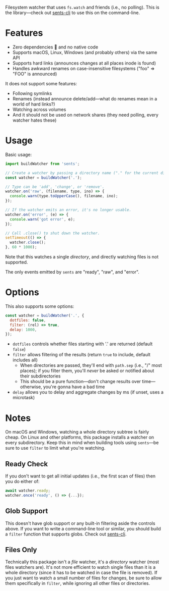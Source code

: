 Filesystem watcher that uses `fs.watch` and friends (i.e., no polling).
This is the library—check out [sents-cli](https://npmjs.com/package/sents-cli) to use this on the command-line.

# Features

* Zero dependencies 🍩 and no native code
* Supports macOS, Linux, Windows (and probably others) via the same API
* Supports hard links (announces changes at all places inode is found)
* Handles awkward renames on case-insensitive filesystems ("foo" => "FOO" is announced)

It does not support some features:

* Following symlinks
* Renames (instead announce delete/add&mdash;what do renames mean in a world of hard links?)
* Watching across volumes
* And it should not be used on network shares (they need polling, every watcher hates these)

# Usage

Basic usage:

```js
import buildWatcher from 'sents';

// Create a watcher by passing a directory name ("." for the current dir).
const watcher = buildWatcher('.');

// Type can be 'add', 'change', or 'remove'.
watcher.on('raw', (filename, type, ino) => {
  console.warn(type.toUpperCase(), filename, ino);
});

// If the watcher emits an error, it's no longer usable.
watcher.on('error', (e) => {
  console.warn('got error', e);
});

// Call .close() to shut down the watcher.
setTimeout(() => {
  watcher.close();
}, 60 * 1000);
```

Note that this watches a single _directory_, and directly watching files is not supported.

The only events emitted by `sents` are "ready", "raw", and "error".

# Options

This also supports some options:

```js
const watcher = buildWatcher('.', {
  dotfiles: false,
  filter: (rel) => true,
  delay: 1000,
});
```

* `dotfiles` controls whether files starting with '.' are returned (default `false`)
* `filter` allows filtering of the results (return `true` to include, default includes all)
  - When directories are passed, they'll end with `path.sep` (i.e., "/" most places); if you filter them, you'll _never_ be asked or notified about their subdirectories
  - This should be a pure function—don't change results over time—otherwise, you're gonna have a bad time
* `delay` allows you to delay and aggregate changes by ms (if unset, uses a microtask)

# Notes

On macOS and Windows, watching a whole directory subtree is fairly cheap.
On Linux and other platforms, this package installs a watcher on every subdirectory.
Keep this in mind when building tools using `sents`—be sure to use `filter` to limit what you're watching.

## Ready Check

If you don't want to get all initial updates (i.e., the first scan of files) then you do either of:

```js
await watcher.ready;
watcher.once('ready', () => {...});
```

## Glob Support

This doesn't have glob support or any built-in filtering aside the controls above.
If you want to write a command-line tool or similar, you should build a `filter` function that supports globs.
Check out [sents-cli](https://npmjs.com/package/sents-cli).

## Files Only

Technically this package isn't a _file_ watcher, it's a _directory_ watcher (most files watchers are).
It's not more efficient to watch single files than it is a whole directory (since it has to be watched in case the file is removed).
If you just want to watch a small number of files for changes, be sure to allow them specifically in `filter`, while ignoring all other files or directories.
